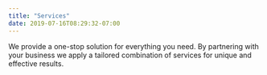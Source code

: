 ```yaml
---
title: "Services"
date: 2019-07-16T08:29:32-07:00
---
```

We provide a one-stop solution for everything you need. By partnering with your business we apply a tailored combination of services for unique and effective results.
